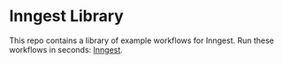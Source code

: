 # Inngest Library

This repo contains a library of example workflows for Inngest.  Run these workflows in seconds: [Inngest](https://app.inngest.com/register).
